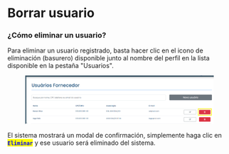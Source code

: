 # Borrar usuario

### ¿Cómo eliminar un usuario?

Para eliminar un usuario registrado, basta hacer clic en el icono de eliminación (basurero) disponible junto al nombre del perfil en la lista disponible en la pestaña "Usuarios".

<figure><img src="../../../../.gitbook/assets/image (2).png" alt=""><figcaption></figcaption></figure>

El sistema mostrará un modal de confirmación, simplemente haga clic en <mark style="color:blue;">**`Eliminar`**</mark> y ese usuario será eliminado del sistema.

<figure><img src="../../../../.gitbook/assets/Excluir usuário.png" alt=""><figcaption></figcaption></figure>
